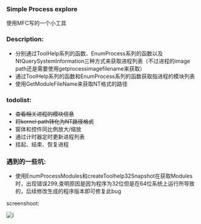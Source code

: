 ### Simple Process explore ###

使用MFC写的一个小工具

### Description:

- 分别通过ToolHelp系列的函数、EnumProcess系列的函数以及NtQuerySystemInformation三种方式来获取进程列表（不过进程的image path还是需要使用getprocessimagefilename来获取）
- 通过ToolHelp系列的函数和EnumProcess系列的函数获取指进程的模块列表
- 使用GetModuleFileName来获取NT格式的路径

### todolist:

- <del>查看相关进程的模块信息</del>
- <del>将kernel path转化为NT路径格式</del>
- 窗体和控件同比例放大/缩放
- 通过计时器定时更新进程列表
- 挂起、结束、恢复进程

### 遇到的一些坑:

- 使用EnumProcessModules和createToolhelp32Snapshot在获取Modules时，出现错误299,查明原因是因为程序为32位但是在64位系统上运行所导致的，后续修改生成的程序版本即可修复此bug

screenshoot:

![i](https://github.com/pench3r/Program-Study/blob/master/c%2B%2B/MyFirstMFCApp/image1.png)

